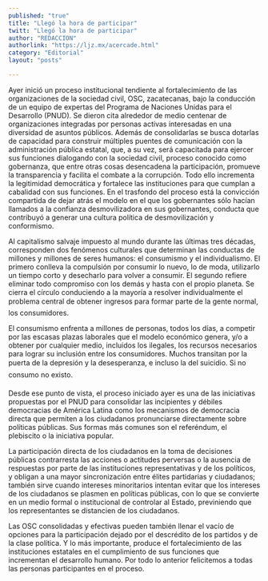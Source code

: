```yaml
---
published: "true"
title: "Llegó la hora de participar"
twitt: "Llegó la hora de participar"
author: "REDACCION"
authorlink: "https://ljz.mx/acercade.html"
category: "Editorial"
layout: "posts"

---
```



  Ayer inició un proceso institucional tendiente al fortalecimiento de las organizaciones de la sociedad civil, OSC, zacatecanas, bajo la conducción de un equipo de expertas del Programa de Naciones Unidas para el Desarrollo (PNUD). Se dieron cita alrededor de medio centenar de organizaciones integradas por personas activas interesadas en una diversidad de asuntos públicos. Además de consolidarlas se busca dotarlas de capacidad para construir múltiples puentes de comunicación con la administración pública estatal, que, a su vez, será capacitada para ejercer sus funciones dialogando con la sociedad civil, proceso conocido como gobernanza, que entre otras cosas desencadena la participación, promueve la transparencia y facilita el combate a la corrupción. Todo ello incrementa la legitimidad democrática y fortalece las instituciones para que cumplan a cabalidad con sus funciones. En el trasfondo del proceso está la convicción compartida de dejar atrás el modelo en el que los gobernantes sólo hacían llamados a la confianza desmovilizadora en sus gobernantes, conducta que contribuyó a generar una cultura política de desmovilización y conformismo.



  Al capitalismo salvaje impuesto al mundo durante las últimas tres décadas, corresponden dos fenómenos culturales que determinan las conductas de millones y millones de seres humanos: el consumismo y el individualismo. El primero conlleva la compulsión por consumir lo nuevo, lo de moda, utilizarlo un tiempo corto y desecharlo para volver a consumir. El segundo refiere eliminar todo compromiso con los demás y hasta con el propio planeta. Se cierra el círculo conduciendo a la mayoría a resolver individualmente el problema central de obtener ingresos para formar parte de la gente normal, los consumidores.



  El consumismo enfrenta a millones de personas, todos los días, a competir por las escasas plazas laborales que el modelo económico genera, y/o a obtener por cualquier medio, incluidos los ilegales, los recursos necesarios para lograr su inclusión entre los consumidores. Muchos transitan por la puerta de la depresión y la desesperanza, e incluso la del suicidio. Si no consumo no existo.



  Desde ese punto de vista, el proceso iniciado ayer es una de las iniciativas propuestas por el PNUD para consolidar las incipientes y débiles democracias de América Latina como los mecanismos de democracia directa que permiten a los ciudadanos pronunciarse directamente sobre políticas públicas. Sus formas más comunes son el referéndum, el plebiscito o la iniciativa popular.



  La participación directa de los ciudadanos en la toma de decisiones públicas contrarresta las acciones o actitudes perversas o la ausencia de respuestas por parte de las instituciones representativas y de los políticos, y obligan a una mayor sincronización entre élites partidarias y ciudadanos; también sirve cuando intereses minoritarios intentan evitar que los intereses de los ciudadanos se plasmen en políticas públicas, con lo que se convierte en un medio formal o institucional de controlar al Estado, previniendo que los representantes se distancien de los ciudadanos.



  Las OSC consolidadas y efectivas pueden también llenar el vacío de opciones para la participación dejado por el descrédito de los partidos y de la clase política. Y lo más importante, produce el fortalecimiento de las instituciones estatales en el cumplimiento de sus funciones que incrementan el desarrollo humano. Por todo lo anterior felicitemos a todas las personas participantes en el proceso.

